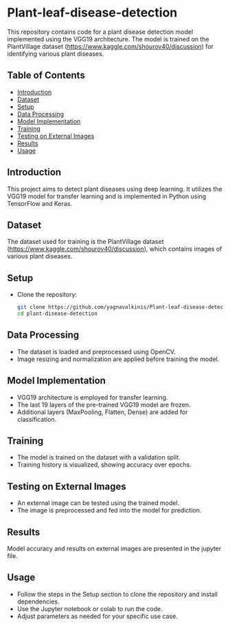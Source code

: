 # Plant-leaf-disease-detection
This repository contains code for a plant disease detection model implemented using the VGG19 architecture. The model is trained on the PlantVillage dataset (https://www.kaggle.com/shourov40/discussion) for identifying various plant diseases.

## Table of Contents
- [Introduction](#introduction)
- [Dataset](#dataset)
- [Setup](#setup)
- [Data Processing](#data-processing)
- [Model Implementation](#model-implementation)
- [Training](#training)
- [Testing on External Images](#testing-on-external-images)
- [Results](#results)
- [Usage](#usage)

## Introduction
This project aims to detect plant diseases using deep learning. It utilizes the VGG19 model for transfer learning and is implemented in Python using TensorFlow and Keras.

## Dataset
The dataset used for training is the PlantVillage dataset (https://www.kaggle.com/shourov40/discussion), which contains images of various plant diseases.

## Setup
- Clone the repository:
  ```bash
  git clone https://github.com/yagnavalkinis/Plant-leaf-disease-detection.git
  cd plant-disease-detection

## Data Processing
- The dataset is loaded and preprocessed using OpenCV.
- Image resizing and normalization are applied before training the model.

## Model Implementation
- VGG19 architecture is employed for transfer learning.
- The last 19 layers of the pre-trained VGG19 model are frozen.
- Additional layers (MaxPooling, Flatten, Dense) are added for classification.

## Training
- The model is trained on the dataset with a validation split.
- Training history is visualized, showing accuracy over epochs.

## Testing on External Images
- An external image can be tested using the trained model.
- The image is preprocessed and fed into the model for prediction.

## Results
Model accuracy and results on external images are presented in the jupyter file.

## Usage
- Follow the steps in the Setup section to clone the repository and install dependencies.
- Use the Jupyter notebook or colab to run the code.
- Adjust parameters as needed for your specific use case.
  
